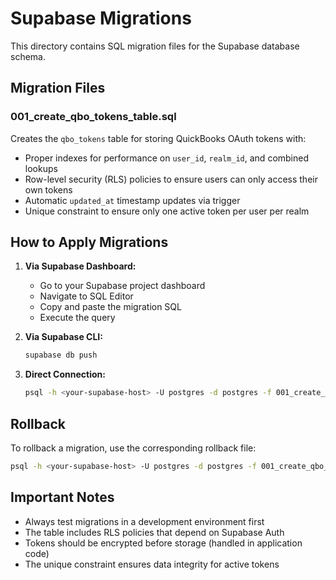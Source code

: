 # Supabase Migrations

This directory contains SQL migration files for the Supabase database schema.

## Migration Files

### 001_create_qbo_tokens_table.sql
Creates the `qbo_tokens` table for storing QuickBooks OAuth tokens with:
- Proper indexes for performance on `user_id`, `realm_id`, and combined lookups
- Row-level security (RLS) policies to ensure users can only access their own tokens
- Automatic `updated_at` timestamp updates via trigger
- Unique constraint to ensure only one active token per user per realm

## How to Apply Migrations

1. **Via Supabase Dashboard:**
   - Go to your Supabase project dashboard
   - Navigate to SQL Editor
   - Copy and paste the migration SQL
   - Execute the query

2. **Via Supabase CLI:**
   ```bash
   supabase db push
   ```

3. **Direct Connection:**
   ```bash
   psql -h <your-supabase-host> -U postgres -d postgres -f 001_create_qbo_tokens_table.sql
   ```

## Rollback

To rollback a migration, use the corresponding rollback file:
```bash
psql -h <your-supabase-host> -U postgres -d postgres -f 001_create_qbo_tokens_table_rollback.sql
```

## Important Notes

- Always test migrations in a development environment first
- The table includes RLS policies that depend on Supabase Auth
- Tokens should be encrypted before storage (handled in application code)
- The unique constraint ensures data integrity for active tokens